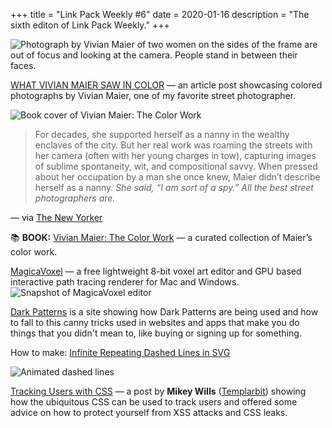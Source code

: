 +++
title = "Link Pack Weekly #6"
date = 2020-01-16
description = "The sixth editon of Link Pack Weekly."
+++

<div class="bannerImage">
    <img src="/images/scott-maier15.jpg" alt="Photograph by Vivian Maier of two women on the sides of the frame are out of focus and looking at the camera. People stand in between their faces.">
</div>

[WHAT VIVIAN MAIER SAW IN COLOR](https://www.newyorker.com/culture/photo-booth/what-vivian-maier-saw-in-color?verso=true) — an article post showcasing colored photographs by Vivian Maier, one of my favorite street photographer.

<img class="east" src="/images/vivianmaiercolorwork.jpg" alt="Book cover of Vivian Maier: The Color Work">

> For decades, she supported herself as a nanny in the wealthy enclaves of the city. But her real work was roaming the streets with her camera (often with her young charges in tow), capturing images of sublime spontaneity, wit, and compositional savvy. When pressed about her occupation by a man she once knew, Maier didn’t describe herself as a nanny. *She said, “I am sort of a spy.” All the best street photographers are.*

— via [The New Yorker](https://www.newyorker.com)

📚 **BOOK:** [Vivian Maier: The Color Work](http://www.vivianmaier.com/vivian-maier-books/vivian-maier-the-color-work-book/) — a curated collection of Maier’s color work.


[MagicaVoxel](https://ephtracy.github.io) — a free lightweight 8-bit voxel art editor and GPU based interactive path tracing renderer for Mac and Windows.
![Snapshot of MagicaVoxel editor](/images/snapshot-magicavoxel-editor.png)

[Dark Patterns](https://www.darkpatterns.org) is a site showing how Dark Patterns are being used and how to fall to this canny tricks used in websites and apps that make you do things that you didn't mean to, like buying or signing up for something.

How to make: [Infinite Repeating Dashed Lines in SVG](https://www.maxmin.io/2019/01/21/Infinite-Repeating-Dashed-Lines-in-SVG/)

![Animated dashed lines](images/animated_lines.svg)

[Tracking Users with CSS](https://www.templarbit.com/blog/2018/03/20/tracking-users-with-css/) — a post by **Mikey Wills** ([Templarbit](https://www.templarbit.com)) showing how the ubiquitous CSS can be used to track users and offered some advice on how to protect yourself from XSS attacks and CSS leaks.